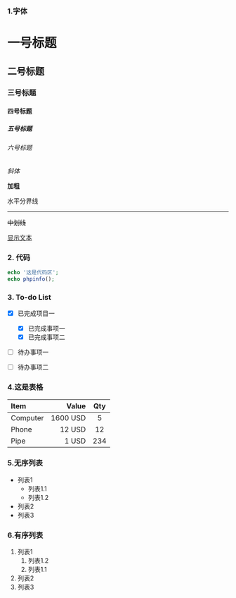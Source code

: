 ### 1.字体
# 一号标题
## 二号标题
### 三号标题
#### 四号标题
##### 五号标题
###### 六号标题

*斜体*

**加粗**

水平分界线

---

~~中划线~~


[显示文本](链接地址)



### 2. 代码
```php
echo '这是代码区';
echo phpinfo();
```


### 3. To-do List
- [X] 已完成项目一
  - [X] 已完成事项一
  - [X] 已完成事项二
- [ ] 待办事项一
- [ ] 待办事项二


### 4.这是表格

| Item   | Value    | Qty |
| :---   | ---:      | :--: |
|Computer| 1600 USD |  5  |
|Phone| 12 USD |  12  |
|Pipe| 1 USD |  234  |

### 5.无序列表
- 列表1
  - 列表1.1
  - 列表1.2
- 列表2
- 列表3

### 6.有序列表
1. 列表1
    1. 列表1.2
    2. 列表1.1
1. 列表2
2. 列表3

